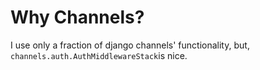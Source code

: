 # Why Channels?

I use only a fraction of django channels' functionality, but,
`channels.auth.AuthMiddlewareStack`is nice.

